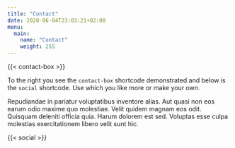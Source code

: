 ```yaml
---
title: "Contact"
date: 2020-06-04T23:03:21+02:00
menu:
  main:
    name: "Contact"
    weight: 255
---
```


{{< contact-box >}}

To the right you see the `contact-box` shortcode demonstrated and
below is the `social` shortcode. Use which you like more or make your
own.

Repudiandae in pariatur voluptatibus inventore alias. Aut quasi non eos earum
odio maxime quo molestiae. Velit quidem magnam eos odit. Quisquam deleniti
officia quia. Harum dolorem est sed. Voluptas esse culpa molestias
exercitationem libero velit sunt hic.

{{< social >}}
